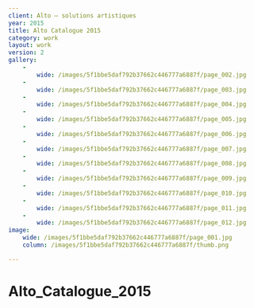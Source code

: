 ```yaml
---
client: Alto – solutions artistiques
year: 2015
title: Alto Catalogue 2015
category: work
layout: work
version: 2
gallery:
    -
        wide: /images/5f1bbe5daf792b37662c446777a6887f/page_002.jpg
    -
        wide: /images/5f1bbe5daf792b37662c446777a6887f/page_003.jpg
    -
        wide: /images/5f1bbe5daf792b37662c446777a6887f/page_004.jpg
    -
        wide: /images/5f1bbe5daf792b37662c446777a6887f/page_005.jpg
    -
        wide: /images/5f1bbe5daf792b37662c446777a6887f/page_006.jpg
    -
        wide: /images/5f1bbe5daf792b37662c446777a6887f/page_007.jpg
    -
        wide: /images/5f1bbe5daf792b37662c446777a6887f/page_008.jpg
    -
        wide: /images/5f1bbe5daf792b37662c446777a6887f/page_009.jpg
    -
        wide: /images/5f1bbe5daf792b37662c446777a6887f/page_010.jpg
    -
        wide: /images/5f1bbe5daf792b37662c446777a6887f/page_011.jpg
    -
        wide: /images/5f1bbe5daf792b37662c446777a6887f/page_012.jpg
image:
    wide: /images/5f1bbe5daf792b37662c446777a6887f/page_001.jpg
    column: /images/5f1bbe5daf792b37662c446777a6887f/thumb.png

---
```

# Alto_Catalogue_2015
